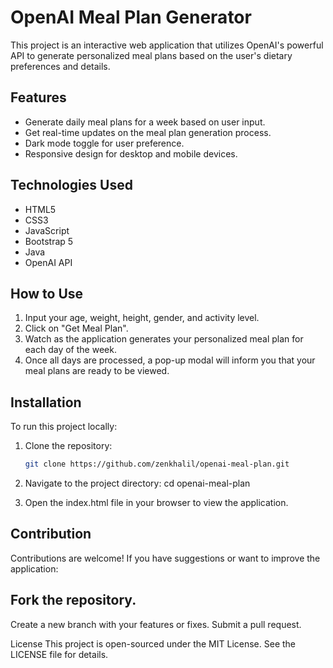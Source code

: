 # OpenAI Meal Plan Generator

This project is an interactive web application that utilizes OpenAI's powerful API to generate personalized meal plans based on the user's dietary preferences and details.

## Features

- Generate daily meal plans for a week based on user input.
- Get real-time updates on the meal plan generation process.
- Dark mode toggle for user preference.
- Responsive design for desktop and mobile devices.

## Technologies Used

- HTML5
- CSS3
- JavaScript
- Bootstrap 5
- Java
- OpenAI API

## How to Use

1. Input your age, weight, height, gender, and activity level.
2. Click on "Get Meal Plan".
3. Watch as the application generates your personalized meal plan for each day of the week.
4. Once all days are processed, a pop-up modal will inform you that your meal plans are ready to be viewed.

## Installation

To run this project locally:

1. Clone the repository:
   ```bash
   git clone https://github.com/zenkhalil/openai-meal-plan.git
   
2. Navigate to the project directory:
cd openai-meal-plan

3. Open the index.html file in your browser to view the application.

## Contribution
Contributions are welcome! If you have suggestions or want to improve the application:

## Fork the repository.
Create a new branch with your features or fixes.
Submit a pull request.

License
This project is open-sourced under the MIT License. See the LICENSE file for details.
